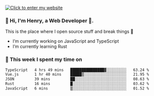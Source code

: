 [![Click to enter my website](https://github.com/zh30/zh30/assets/7930156/bb82b0df-3fb8-4136-8522-734cd2b27f6a)](https://blog.zhanghe.dev) 

### 👋 Hi, I'm Henry, a Web Developer 🚀.

This is the place where I open source stuff and break things :rofl:

- I’m currently working on JavaScript and TypeScript
- I’m currently learning Rust

### 💪 This week I spent my time on

<!--START_SECTION:waka-->

```txt
TypeScript   4 hrs 49 mins   ███████████████▓░░░░░░░░░   63.24 %
Vue.js       1 hr 40 mins    █████▒░░░░░░░░░░░░░░░░░░░   21.95 %
JSON         39 mins         ██░░░░░░░░░░░░░░░░░░░░░░░   08.63 %
Rust         16 mins         █░░░░░░░░░░░░░░░░░░░░░░░░   03.62 %
JavaScript   6 mins          ▒░░░░░░░░░░░░░░░░░░░░░░░░   01.52 %
```

<!--END_SECTION:waka-->
